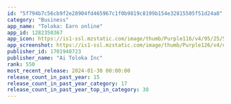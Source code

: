 ```yaml
---
id: "5f794b7c56cb9f2e28904fd465967c1f0b9819c8199b154e32815505f51d24a8"
category: "Business"
app_name: "Toloka: Earn online"
app_id: 1282350367
app_icon: https://is1-ssl.mzstatic.com/image/thumb/Purple116/v4/95/25/52/952552c1-6a9c-eb09-4711-af4d7971bb06/AppIcon-1x_U007emarketing-0-7-0-85-220-0.png/1024x1024bb.png
app_screenshot: https://is1-ssl.mzstatic.com/image/thumb/Purple126/v4/d8/99/3d/d8993d4b-1ccb-2383-e9e0-8cff38b584ac/0912fd37-81e4-4811-87b4-3ff4da568904_start.jpg/1242x2208bb.png
publisher_id: 1701948723
publisher_name: "Ai Toloka Inc"
rank: 550
most_recent_release: 2024-01-30 00:00:00
release_count_in_past_year: 15
release_count_in_past_year_category: 17
release_count_in_past_year_top_in_category: 38
---
```

